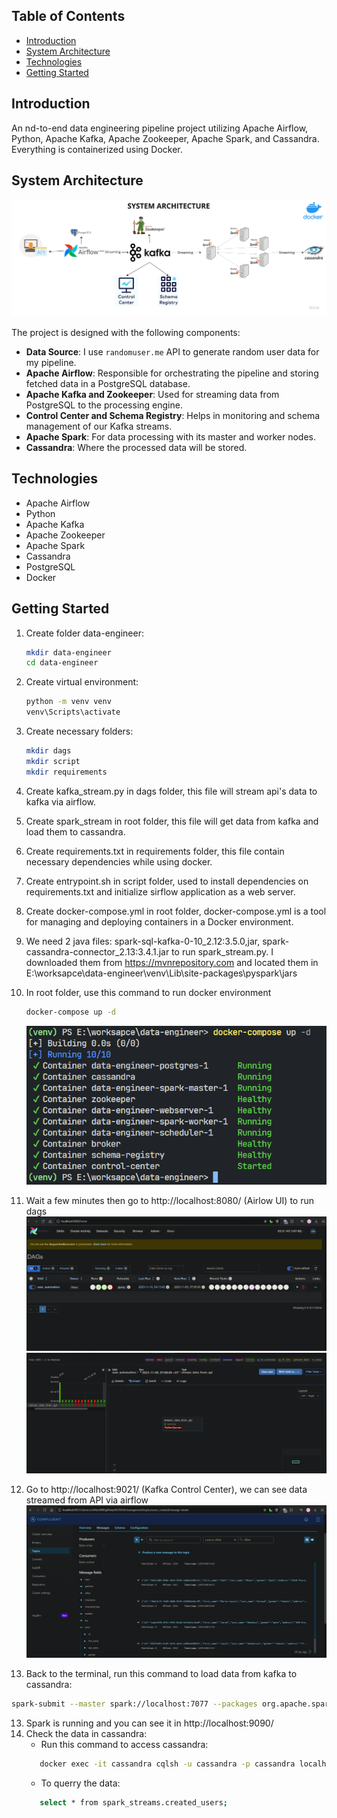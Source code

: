 ## Table of Contents
- [Introduction](#introduction)
- [System Architecture](#system-architecture)
- [Technologies](#technologies)
- [Getting Started](#getting-started)

## Introduction
An nd-to-end data engineering pipeline project utilizing Apache Airflow, Python, Apache Kafka, Apache Zookeeper, Apache Spark, and Cassandra. Everything is containerized using Docker.


## System Architecture
![System Architecture](https://github.com/NQP27/data-engineer-project/blob/main/images/system_architecture.png)

The project is designed with the following components:

- **Data Source**: I use `randomuser.me` API to generate random user data for my pipeline.
- **Apache Airflow**: Responsible for orchestrating the pipeline and storing fetched data in a PostgreSQL database.
- **Apache Kafka and Zookeeper**: Used for streaming data from PostgreSQL to the processing engine.
- **Control Center and Schema Registry**: Helps in monitoring and schema management of our Kafka streams.
- **Apache Spark**: For data processing with its master and worker nodes.
- **Cassandra**: Where the processed data will be stored.

## Technologies

- Apache Airflow
- Python
- Apache Kafka
- Apache Zookeeper
- Apache Spark
- Cassandra
- PostgreSQL
- Docker

## Getting Started

1. Create folder data-engineer:
    ```bash
    mkdir data-engineer
    cd data-engineer
    ```

2. Create virtual environment:
    ```bash
    python -m venv venv
    venv\Scripts\activate
    ```

3. Create necessary folders:
    ```bash
    mkdir dags
    mkdir script
    mkdir requirements
    ```
4. Create kafka_stream.py in dags folder, this file will stream api's data to kafka via airflow.
5. Create spark_stream in root folder, this file will get data from kafka and load them to cassandra.
6. Create requirements.txt in requirements folder, this file contain necessary dependencies while using docker. 
7. Create entrypoint.sh in script folder, used to install dependencies on requirements.txt and initialize sirflow application as a web server.
8. Create docker-compose.yml in root folder, docker-compose.yml is a tool for managing and deploying containers in a Docker environment.
9. We need 2 java files: spark-sql-kafka-0-10_2.12:3.5.0,jar, spark-cassandra-connector_2.13:3.4.1.jar to run spark_stream.py. I downloaded them from https://mvnrepository.com and located them in E:\worksapce\data-engineer\venv\Lib\site-packages\pyspark\jars
10. In root folder, use this command to run docker environment
    ```bash
    docker-compose up -d
    ```
    ![Run Docker](https://github.com/NQP27/data-engineer-project/blob/main/images/docker-compose-up.png)
11. Wait a few minutes then go to http://localhost:8080/ (Airlow UI) to run dags
      ![Airflow UI](https://github.com/NQP27/data-engineer-project/blob/main/images/airflow-ui.png)
      ![Airflow run Dags](https://github.com/NQP27/data-engineer-project/blob/main/images/airflow-run.png)
12. Go to http://localhost:9021/ (Kafka Control Center), we can see data streamed from API via airflow
      ![DKafka Control Center](https://github.com/NQP27/data-engineer-project/blob/main/images/control-center.png)
13. Back to the terminal, run this command to load data from kafka to cassandra:
   ```bash
   spark-submit --master spark://localhost:7077 --packages org.apache.spark:spark-sql-kafka-0-10_2.12:3.5.0,com.datastax.spark:spark-cassandra-connector_2.13:3.4.1 spark_stream.py
   ```
13. Spark is running and you can see it in http://localhost:9090/    
14. Check the data in cassandra: 
    - Run this command to access cassandra:
    ```bash
       docker exec -it cassandra cqlsh -u cassandra -p cassandra localhost 9042
    ```
    - To querry the data:
    ```bash
       select * from spark_streams.created_users;
    ```

                                                


    

